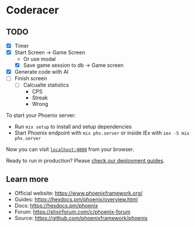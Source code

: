 # Coderacer

## TODO

- [x] Timer
- [x] Start Screen -> Game Screen
  - Or use modal
  - [x] Save game session to db -> Game screen
- [x] Generate code with AI
- [ ] Finish screen
  - [ ] Calcualte statistics
    - CPS
    - Streak
    - Wrong

To start your Phoenix server:

- Run `mix setup` to install and setup dependencies
- Start Phoenix endpoint with `mix phx.server` or inside IEx with `iex -S mix phx.server`

Now you can visit [`localhost:4000`](http://localhost:4000) from your browser.

Ready to run in production? Please [check our deployment guides](https://hexdocs.pm/phoenix/deployment.html).

## Learn more

- Official website: https://www.phoenixframework.org/
- Guides: https://hexdocs.pm/phoenix/overview.html
- Docs: https://hexdocs.pm/phoenix
- Forum: https://elixirforum.com/c/phoenix-forum
- Source: https://github.com/phoenixframework/phoenix
